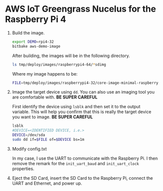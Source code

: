 # AWS IoT Greengrass Nucelus for the Raspberry Pi 4
1. Build the image.

   ```bash
   export DEMO=rpi4-32
   bitbake aws-demo-image
   ```

   After building, the images will be in the following directory.

   ```bash
   ls tmp/deploy/images/raspberrypi4-64/*sdimg
   ```

    Where my image happens to be:

    ```bash
    FILE=tmp/deploy/images/raspberrypi4-32/core-image-minimal-raspberrypi4-32.rpi-sdimg
    ```

2. Image the target device using `dd`.  You can also use an imaging
   tool you are comfortable with. **BE SUPER CAREFUL**

   First identify the device using `lsblk` and then set it to the
   output variable. This will help you confirm that this is really
   the target device you want to image. **BE SUPER CAREFUL**

   ```bash
   lsblk
   #DEVICE=<IDENTIFIED DEVICE, i.e.>
   DEVICE=/dev/sda
   sudo dd if=$FILE of=$DEVICE bs=1m
   ```

3. Modify config.txt

   In my case, I use the UART to communicate with the Raspberry Pi.  I
   then remove the remark for the `init_uart_baud` and
   `init_uart_clock` properties.


4. Eject the SD Card, insert the SD Card to the Raspberry Pi, connect
the UART and Ethernet, and power up.
